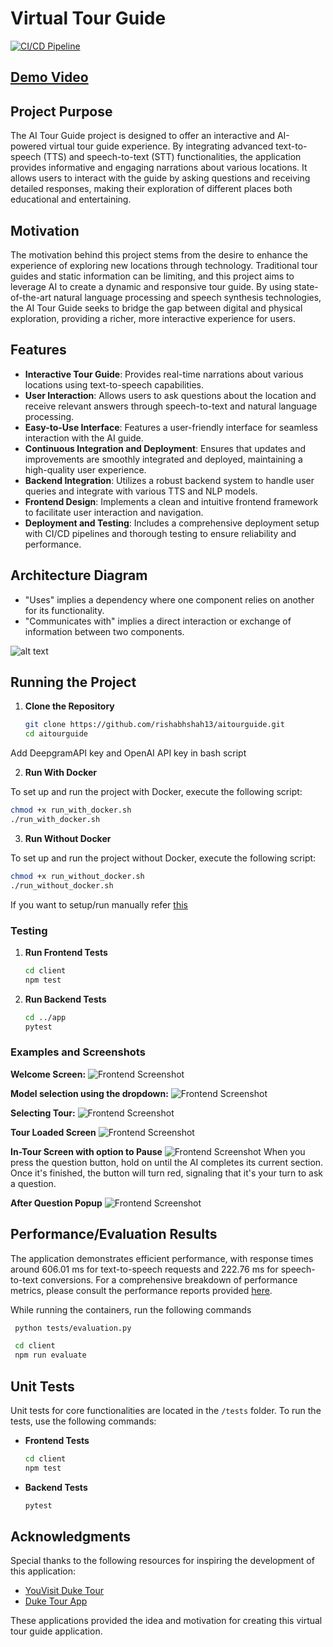 # Virtual Tour Guide

[![CI/CD Pipeline](https://github.com/rishabhshah13/aitourguide/actions/workflows/ci-cd.yml/badge.svg)](https://github.com/rishabhshah13/aitourguide/actions/workflows/ci-cd.yml)

## [Demo Video](https://youtu.be/uwEK3U-4VoY)

## Project Purpose

The AI Tour Guide project is designed to offer an interactive and AI-powered virtual tour guide experience. By integrating advanced text-to-speech (TTS) and speech-to-text (STT) functionalities, the application provides informative and engaging narrations about various locations. It allows users to interact with the guide by asking questions and receiving detailed responses, making their exploration of different places both educational and entertaining.

## Motivation

The motivation behind this project stems from the desire to enhance the experience of exploring new locations through technology. Traditional tour guides and static information can be limiting, and this project aims to leverage AI to create a dynamic and responsive tour guide. By using state-of-the-art natural language processing and speech synthesis technologies, the AI Tour Guide seeks to bridge the gap between digital and physical exploration, providing a richer, more interactive experience for users.

## Features

- **Interactive Tour Guide**: Provides real-time narrations about various locations using text-to-speech capabilities.
- **User Interaction**: Allows users to ask questions about the location and receive relevant answers through speech-to-text and natural language processing.
- **Easy-to-Use Interface**: Features a user-friendly interface for seamless interaction with the AI guide.
- **Continuous Integration and Deployment**: Ensures that updates and improvements are smoothly integrated and deployed, maintaining a high-quality user experience.
- **Backend Integration**: Utilizes a robust backend system to handle user queries and integrate with various TTS and NLP models.
- **Frontend Design**: Implements a clean and intuitive frontend framework to facilitate user interaction and navigation.
- **Deployment and Testing**: Includes a comprehensive deployment setup with CI/CD pipelines and thorough testing to ensure reliability and performance.


## Architecture Diagram

- "Uses" implies a dependency where one component relies on another for its functionality.
- "Communicates with" implies a direct interaction or exchange of information between two components.
  
![alt text](assets/Architecture.svg)


## Running the Project

1. **Clone the Repository**

   ```bash
   git clone https://github.com/rishabhshah13/aitourguide.git
   cd aitourguide
   ```

Add DeepgramAPI key and OpenAI API key in bash script

2. **Run With Docker**

To set up and run the project with Docker, execute the following script:

```bash
chmod +x run_with_docker.sh
./run_with_docker.sh
```

3. **Run Without Docker**

To set up and run the project without Docker, execute the following script:

```bash
chmod +x run_without_docker.sh
./run_without_docker.sh
```

If you want to setup/run manually refer [this](./ManualSetup.md)


### Testing

1. **Run Frontend Tests**

   ```bash
   cd client
   npm test
   ```

2. **Run Backend Tests**

   ```bash
   cd ../app
   pytest
   ```

### Examples and Screenshots

**Welcome Screen:**
![Frontend Screenshot](assets/Readmeimages/1.jpeg)

**Model selection using the dropdown:**
![Frontend Screenshot](assets/Readmeimages/1.2.jpeg)

**Selecting Tour:**
![Frontend Screenshot](assets/Readmeimages/2.jpeg)

**Tour Loaded Screen**
![Frontend Screenshot](assets/Readmeimages/3.jpeg)

**In-Tour Screen with option to Pause**
![Frontend Screenshot](assets/Readmeimages/4.jpeg)
When you press the question button, hold on until the AI completes its current section. Once it's finished, the button will turn red, signaling that it's your turn to ask a question.

**After Question Popup**
![Frontend Screenshot](assets/Readmeimages/5.jpeg)

## Performance/Evaluation Results

The application demonstrates efficient performance, with response times around 606.01 ms for text-to-speech requests and 222.76 ms for speech-to-text conversions. For a comprehensive breakdown of performance metrics, please consult the performance reports provided [here](./tests/assets/).

While running the containers, run the following commands

 ```bash
  python tests/evaluation.py 
  ```

 ```bash
  cd client
  npm run evaluate 
  ```


## Unit Tests

Unit tests for core functionalities are located in the `/tests` folder. To run the tests, use the following commands:

- **Frontend Tests**

  ```bash
  cd client
  npm test
  ```

- **Backend Tests**

  ```bash
  pytest
  ```
## Acknowledgments

Special thanks to the following resources for inspiring the development of this application:

- [YouVisit Duke Tour](https://www.youvisit.com/tour/duke)
- [Duke Tour App](https://duke.stqry.app/)

These applications provided the idea and motivation for creating this virtual tour guide application.

